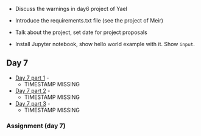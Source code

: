 * Discuss the warnings in day6 project of Yael
* Introduce the requirements.txt file (see the project of Meir)

* Talk about the project, set date for project proposals


* Install Jupyter notebook, show hello world example with it. Show `input`.




## Day 7

* [Day 7 part 1]() -
    * TIMESTAMP MISSING
* [Day 7 part 2]() -
    * TIMESTAMP MISSING
* [Day 7 part 3]() -
    * TIMESTAMP MISSING

### Assignment (day 7)


